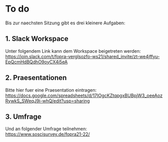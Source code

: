 # To do

Bis zur naechsten Sitzung gibt es drei kleinere Aufgaben:

## 1. Slack Workspace
Unter folgendem Link kann dem Workspace beigetreten werden: https://join.slack.com/t/fopra-verglsozfo-ws21/shared_invite/zt-we4jffyu-EpQcmHdBQdhO9oyCX4i5eA

## 2. Praesentationen
Bitte hier fuer eine Praesentation eintragen: https://docs.google.com/spreadsheets/d/17IOgcKZtqpgxBUBpjW3_oeeAozRywkS_SWeqJ9i-whQ/edit?usp=sharing

## 3. Umfrage
Und an folgender Umfrage teilnehmen:
https://www.soscisurvey.de/fopra21-22/

